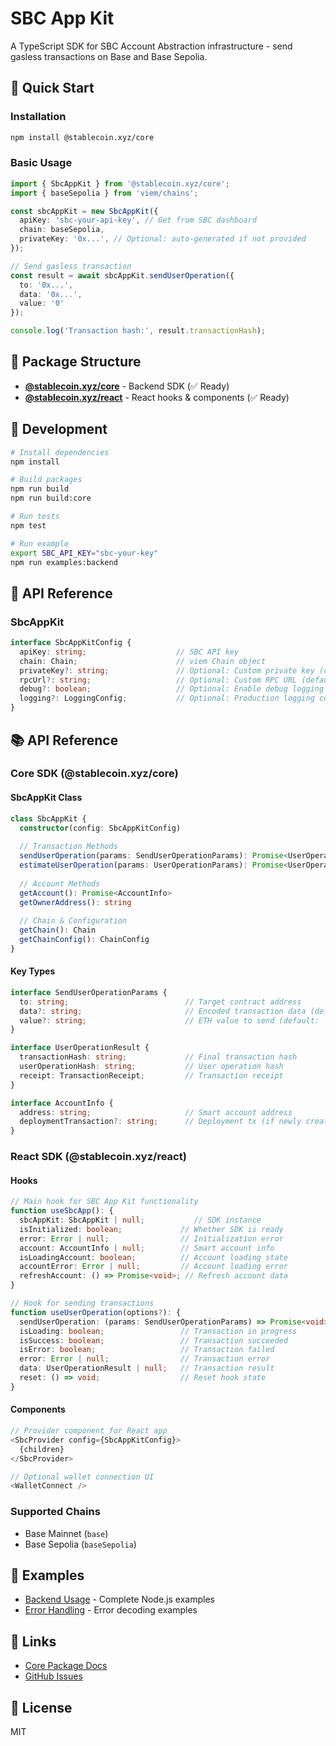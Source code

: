 # SBC App Kit

A TypeScript SDK for SBC Account Abstraction infrastructure - send gasless transactions on Base and Base Sepolia.

## 🚀 Quick Start

### Installation

```bash
npm install @stablecoin.xyz/core
```

### Basic Usage

```typescript
import { SbcAppKit } from '@stablecoin.xyz/core';
import { baseSepolia } from 'viem/chains';

const sbcAppKit = new SbcAppKit({
  apiKey: 'sbc-your-api-key', // Get from SBC dashboard
  chain: baseSepolia,
  privateKey: '0x...', // Optional: auto-generated if not provided
});

// Send gasless transaction
const result = await sbcAppKit.sendUserOperation({
  to: '0x...',
  data: '0x...',
  value: '0'
});

console.log('Transaction hash:', result.transactionHash);
```

## 📁 Package Structure

- **[@stablecoin.xyz/core](./packages/core)** - Backend SDK (✅ Ready)
- **[@stablecoin.xyz/react](./packages/react)** - React hooks & components (✅ Ready)

## 🔧 Development

```bash
# Install dependencies
npm install

# Build packages
npm run build
npm run build:core

# Run tests
npm test

# Run example
export SBC_API_KEY="sbc-your-key"
npm run examples:backend
```

## 📖 API Reference

### SbcAppKit

```typescript
interface SbcAppKitConfig {
  apiKey: string;                    // SBC API key
  chain: Chain;                      // viem Chain object
  privateKey?: string;               // Optional: Custom private key (default: auto-generated)
  rpcUrl?: string;                   // Optional: Custom RPC URL (default: chain's default RPC)
  debug?: boolean;                   // Optional: Enable debug logging (default: false)
  logging?: LoggingConfig;           // Optional: Production logging configuration (default: disabled)
}
```

## 📚 API Reference

### Core SDK (@stablecoin.xyz/core)

#### SbcAppKit Class

```typescript
class SbcAppKit {
  constructor(config: SbcAppKitConfig)
  
  // Transaction Methods
  sendUserOperation(params: SendUserOperationParams): Promise<UserOperationResult>
  estimateUserOperation(params: UserOperationParams): Promise<UserOperationEstimate>
  
  // Account Methods
  getAccount(): Promise<AccountInfo>
  getOwnerAddress(): string
  
  // Chain & Configuration
  getChain(): Chain
  getChainConfig(): ChainConfig
}
```

#### Key Types

```typescript
interface SendUserOperationParams {
  to: string;                          // Target contract address
  data?: string;                       // Encoded transaction data (default: '0x')
  value?: string;                      // ETH value to send (default: '0')
}

interface UserOperationResult {
  transactionHash: string;             // Final transaction hash
  userOperationHash: string;           // User operation hash
  receipt: TransactionReceipt;         // Transaction receipt
}

interface AccountInfo {
  address: string;                     // Smart account address
  deploymentTransaction?: string;      // Deployment tx (if newly created)
}
```

### React SDK (@stablecoin.xyz/react)

#### Hooks

```typescript
// Main hook for SBC App Kit functionality
function useSbcApp(): {
  sbcAppKit: SbcAppKit | null;           // SDK instance
  isInitialized: boolean;             // Whether SDK is ready
  error: Error | null;                // Initialization error
  account: AccountInfo | null;        // Smart account info
  isLoadingAccount: boolean;          // Account loading state
  accountError: Error | null;         // Account loading error
  refreshAccount: () => Promise<void>; // Refresh account data
}

// Hook for sending transactions
function useUserOperation(options?): {
  sendUserOperation: (params: SendUserOperationParams) => Promise<void>;
  isLoading: boolean;                 // Transaction in progress
  isSuccess: boolean;                 // Transaction succeeded
  isError: boolean;                   // Transaction failed
  error: Error | null;                // Transaction error
  data: UserOperationResult | null;   // Transaction result
  reset: () => void;                  // Reset hook state
}
```

#### Components

```typescript
// Provider component for React app
<SbcProvider config={SbcAppKitConfig}>
  {children}
</SbcProvider>

// Optional wallet connection UI
<WalletConnect />
```

### Supported Chains

- Base Mainnet (`base`)
- Base Sepolia (`baseSepolia`)

## 📝 Examples

- [Backend Usage](./examples/backend) - Complete Node.js examples
- [Error Handling](./examples/backend/error-handling-demo.ts) - Error decoding examples

## 🔗 Links

- [Core Package Docs](./packages/core)
- [GitHub Issues](https://github.com/stablecoinxyz/app-kit/issues)

## 📄 License

MIT
